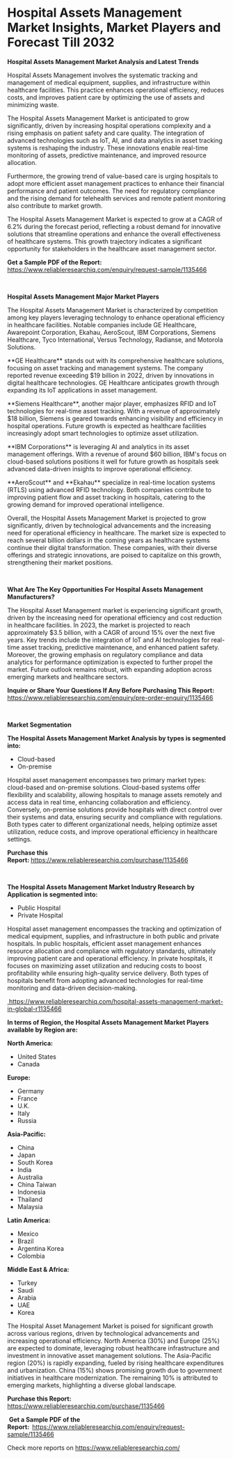 <p><h1>Hospital Assets Management Market Insights, Market Players and Forecast Till 2032</h1></p><p><strong>Hospital Assets Management Market Analysis and Latest Trends</strong></p>
<p><p>Hospital Assets Management involves the systematic tracking and management of medical equipment, supplies, and infrastructure within healthcare facilities. This practice enhances operational efficiency, reduces costs, and improves patient care by optimizing the use of assets and minimizing waste.</p><p>The Hospital Assets Management Market is anticipated to grow significantly, driven by increasing hospital operations complexity and a rising emphasis on patient safety and care quality. The integration of advanced technologies such as IoT, AI, and data analytics in asset tracking systems is reshaping the industry. These innovations enable real-time monitoring of assets, predictive maintenance, and improved resource allocation.</p><p>Furthermore, the growing trend of value-based care is urging hospitals to adopt more efficient asset management practices to enhance their financial performance and patient outcomes. The need for regulatory compliance and the rising demand for telehealth services and remote patient monitoring also contribute to market growth.</p><p>The Hospital Assets Management Market is expected to grow at a CAGR of 6.2% during the forecast period, reflecting a robust demand for innovative solutions that streamline operations and enhance the overall effectiveness of healthcare systems. This growth trajectory indicates a significant opportunity for stakeholders in the healthcare asset management sector.</p></p>
<p><strong>Get a Sample PDF of the Report:&nbsp;</strong> <a href="https://www.reliableresearchiq.com/enquiry/request-sample/1135466?utm_campaign=2727&utm_medium=2&utm_source=Github&utm_content=ia&utm_term=25032025&utm_id=hospital-assets-management">https://www.reliableresearchiq.com/enquiry/request-sample/1135466</a></p>
<p>&nbsp;</p>
<p><strong>Hospital Assets Management Major Market Players</strong></p>
<p><p>The Hospital Assets Management Market is characterized by competition among key players leveraging technology to enhance operational efficiency in healthcare facilities. Notable companies include GE Healthcare, Awarepoint Corporation, Ekahau, AeroScout, IBM Corporations, Siemens Healthcare, Tyco International, Versus Technology, Radianse, and Motorola Solutions.</p><p>**GE Healthcare** stands out with its comprehensive healthcare solutions, focusing on asset tracking and management systems. The company reported revenue exceeding $19 billion in 2022, driven by innovations in digital healthcare technologies. GE Healthcare anticipates growth through expanding its IoT applications in asset management.</p><p>**Siemens Healthcare**, another major player, emphasizes RFID and IoT technologies for real-time asset tracking. With a revenue of approximately $18 billion, Siemens is geared towards enhancing visibility and efficiency in hospital operations. Future growth is expected as healthcare facilities increasingly adopt smart technologies to optimize asset utilization.</p><p>**IBM Corporations** is leveraging AI and analytics in its asset management offerings. With a revenue of around $60 billion, IBM's focus on cloud-based solutions positions it well for future growth as hospitals seek advanced data-driven insights to improve operational efficiency.</p><p>**AeroScout** and **Ekahau** specialize in real-time location systems (RTLS) using advanced RFID technology. Both companies contribute to improving patient flow and asset tracking in hospitals, catering to the growing demand for improved operational intelligence.</p><p>Overall, the Hospital Assets Management Market is projected to grow significantly, driven by technological advancements and the increasing need for operational efficiency in healthcare. The market size is expected to reach several billion dollars in the coming years as healthcare systems continue their digital transformation. These companies, with their diverse offerings and strategic innovations, are poised to capitalize on this growth, strengthening their market positions.</p></p>
<p>&nbsp;</p>
<p><strong>What Are The Key Opportunities For Hospital Assets Management Manufacturers?</strong></p>
<p><p>The Hospital Asset Management market is experiencing significant growth, driven by the increasing need for operational efficiency and cost reduction in healthcare facilities. In 2023, the market is projected to reach approximately $3.5 billion, with a CAGR of around 15% over the next five years. Key trends include the integration of IoT and AI technologies for real-time asset tracking, predictive maintenance, and enhanced patient safety. Moreover, the growing emphasis on regulatory compliance and data analytics for performance optimization is expected to further propel the market. Future outlook remains robust, with expanding adoption across emerging markets and healthcare sectors.</p></p>
<p><strong>Inquire or Share Your Questions If Any Before Purchasing This Report:</strong> <a href="https://www.reliableresearchiq.com/enquiry/pre-order-enquiry/1135466?utm_campaign=2727&utm_medium=2&utm_source=Github&utm_content=ia&utm_term=25032025&utm_id=hospital-assets-management">https://www.reliableresearchiq.com/enquiry/pre-order-enquiry/1135466</a></p>
<p>&nbsp;</p>
<p><strong>Market Segmentation</strong></p>
<p><strong>The Hospital Assets Management Market Analysis by types is segmented into:</strong></p>
<p><ul><li>Cloud-based</li><li>On-premise</li></ul></p>
<p><p>Hospital asset management encompasses two primary market types: cloud-based and on-premise solutions. Cloud-based systems offer flexibility and scalability, allowing hospitals to manage assets remotely and access data in real time, enhancing collaboration and efficiency. Conversely, on-premise solutions provide hospitals with direct control over their systems and data, ensuring security and compliance with regulations. Both types cater to different organizational needs, helping optimize asset utilization, reduce costs, and improve operational efficiency in healthcare settings.</p></p>
<p><strong>Purchase this Report:&nbsp;</strong><a href="https://www.reliableresearchiq.com/purchase/1135466?utm_campaign=2727&utm_medium=2&utm_source=Github&utm_content=ia&utm_term=25032025&utm_id=hospital-assets-management">https://www.reliableresearchiq.com/purchase/1135466</a></p>
<p>&nbsp;</p>
<p><strong>The Hospital Assets Management Market Industry Research by Application is segmented into:</strong></p>
<p><ul><li>Public Hospital</li><li>Private Hospital</li></ul></p>
<p><p>Hospital asset management encompasses the tracking and optimization of medical equipment, supplies, and infrastructure in both public and private hospitals. In public hospitals, efficient asset management enhances resource allocation and compliance with regulatory standards, ultimately improving patient care and operational efficiency. In private hospitals, it focuses on maximizing asset utilization and reducing costs to boost profitability while ensuring high-quality service delivery. Both types of hospitals benefit from adopting advanced technologies for real-time monitoring and data-driven decision-making.</p></p>
<p><a href="https://www.reliableresearchiq.com/hospital-assets-management-market-in-global-r1135466?utm_campaign=2727&utm_medium=2&utm_source=Github&utm_content=ia&utm_term=25032025&utm_id=hospital-assets-management">&nbsp;https://www.reliableresearchiq.com/hospital-assets-management-market-in-global-r1135466</a></p>
<p><strong>In terms of Region, the Hospital Assets Management Market Players available by Region are:</strong></p>
<p>
    <p> <strong> North America: </strong>
        <ul>
            <li>United States</li>
            <li>Canada</li>
        </ul>
        </p> 
    <p> <strong> Europe: </strong>
        <ul>
            <li>Germany</li>
            <li>France</li>
            <li>U.K.</li>
            <li>Italy</li>
            <li>Russia</li>
        </ul>
        </p> 
    <p> <strong> Asia-Pacific: </strong>
        <ul>
            <li>China</li>
            <li>Japan</li>
            <li>South Korea</li>
            <li>India</li>
            <li>Australia</li>
            <li>China Taiwan</li>
            <li>Indonesia</li>
            <li>Thailand</li>
            <li>Malaysia</li>
        </ul>
        </p> 
    <p> <strong> Latin America: </strong>
        <ul>
            <li>Mexico</li>
            <li>Brazil</li>
            <li>Argentina Korea</li>
            <li>Colombia</li>
        </ul>
        </p> 
    <p> <strong> Middle East & Africa: </strong>
        <ul>
            <li>Turkey</li>
            <li>Saudi</li>
            <li>Arabia</li>
            <li>UAE</li>
            <li>Korea</li>
        </ul>
    </p>
    </p>
<p><p>The Hospital Asset Management Market is poised for significant growth across various regions, driven by technological advancements and increasing operational efficiency. North America (30%) and Europe (25%) are expected to dominate, leveraging robust healthcare infrastructure and investment in innovative asset management solutions. The Asia-Pacific region (20%) is rapidly expanding, fueled by rising healthcare expenditures and urbanization. China (15%) shows promising growth due to government initiatives in healthcare modernization. The remaining 10% is attributed to emerging markets, highlighting a diverse global landscape.</p></p>
<p><strong>Purchase this Report: </strong><a href="https://www.reliableresearchiq.com/purchase/1135466?utm_campaign=2727&utm_medium=2&utm_source=Github&utm_content=ia&utm_term=25032025&utm_id=hospital-assets-management">https://www.reliableresearchiq.com/purchase/1135466</a></p>
<p>&nbsp;<strong>Get a Sample PDF of the Report:&nbsp;&nbsp;</strong><a href="https://www.reliableresearchiq.com/enquiry/request-sample/1135466?utm_campaign=2727&utm_medium=2&utm_source=Github&utm_content=ia&utm_term=25032025&utm_id=hospital-assets-management">https://www.reliableresearchiq.com/enquiry/request-sample/1135466</a></p>
<p><strong></strong></p>
<p>Check more reports on <a href="https://www.reliableresearchiq.com/?utm_campaign=2727&utm_medium=2&utm_source=Github&utm_content=ia&utm_term=25032025&utm_id=hospital-assets-management">https://www.reliableresearchiq.com/</a></p>